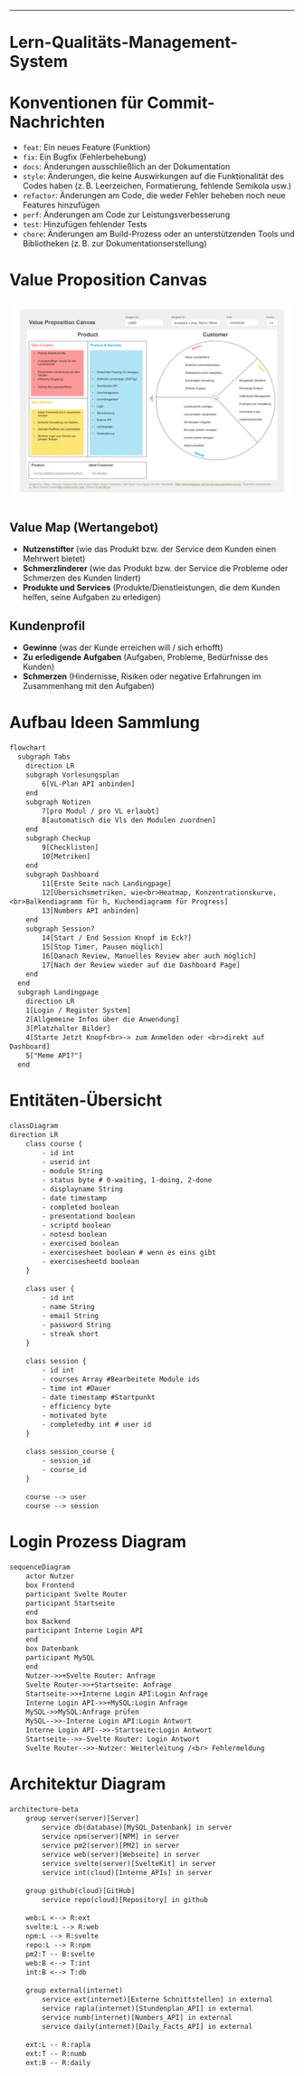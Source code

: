 ---

# Lern-Qualitäts-Management-System

# Konventionen für Commit-Nachrichten

- `feat`: Ein neues Feature (Funktion)
- `fix`: Ein Bugfix (Fehlerbehebung)
- `docs`: Änderungen ausschließlich an der Dokumentation
- `style`: Änderungen, die keine Auswirkungen auf die Funktionalität des Codes haben (z. B. Leerzeichen, Formatierung, fehlende Semikola usw.)
- `refactor`: Änderungen am Code, die weder Fehler beheben noch neue Features hinzufügen
- `perf`: Änderungen am Code zur Leistungsverbesserung
- `test`: Hinzufügen fehlender Tests
- `chore`: Änderungen am Build-Prozess oder an unterstützenden Tools und Bibliotheken (z. B. zur Dokumentationserstellung)

# Value Proposition Canvas

![alt text](VPC.png)

## Value Map (Wertangebot)

- **Nutzenstifter** (wie das Produkt bzw. der Service dem Kunden einen Mehrwert bietet)
- **Schmerzlinderer** (wie das Produkt bzw. der Service die Probleme oder Schmerzen des Kunden lindert)
- **Produkte und Services** (Produkte/Dienstleistungen, die dem Kunden helfen, seine Aufgaben zu erledigen)

## Kundenprofil

- **Gewinne** (was der Kunde erreichen will / sich erhofft)
- **Zu erledigende Aufgaben** (Aufgaben, Probleme, Bedürfnisse des Kunden)
- **Schmerzen** (Hindernisse, Risiken oder negative Erfahrungen im Zusammenhang mit den Aufgaben)

# Aufbau Ideen Sammlung

```mermaid
flowchart 
  subgraph Tabs
    direction LR
    subgraph Vorlesungsplan
        6[VL-Plan API anbinden]
    end
    subgraph Notizen
        7[pro Modul / pro VL erlaubt]
        8[automatisch die Vls den Modulen zuordnen]
    end
    subgraph Checkup
        9[Checklisten]
        10[Metriken]
    end
    subgraph Dashboard
        11[Erste Seite nach Landingpage]
        12[Übersichsmetriken, wie<br>Heatmap, Konzentrationskurve,<br>Balkendiagramm für h, Kuchendiagramm für Progress]
        13[Numbers API anbinden]
    end 
    subgraph Session?
        14[Start / End Session Knopf im Eck?]
        15[Stop Timer, Pausen möglich]
        16[Danach Review, Manuelles Review aber auch möglich]
        17[Nach der Review wieder auf die Dashboard Page]
    end
  end
  subgraph Landingpage
    direction LR
    1[Login / Register System]
    2[Allgemeine Infos über die Anwendung]
    3[Platzhalter Bilder]
    4[Starte Jetzt Knopf<br>-> zum Anmelden oder <br>direkt auf Dashboard]
    5["Meme API?"]
  end
```

# Entitäten-Übersicht

```mermaid
classDiagram
direction LR
    class course {
	    - id int
	    - userid int
	    - module String
	    - status byte # 0-waiting, 1-doing, 2-done
	    - displayname String
	    - date timestamp
	    - completed boolean
        - presentationd boolean
        - scriptd boolean
        - notesd boolean
        - exercised boolean
        - exercisesheet boolean # wenn es eins gibt
        - exercisesheetd boolean
    }

    class user {
	    - id int
	    - name String
	    - email String
	    - password String
	    - streak short
    }

    class session {
	    - id int
	    - courses Array #Bearbeitete Module ids
	    - time int #Dauer
	    - date timestamp #Startpunkt
	    - efficiency byte
	    - motivated byte
	    - completedby int # user id
    }

    class session_course {
	    - session_id
	    - course_id
    }

    course --> user
    course --> session
```

# Login Prozess Diagram

```mermaid
sequenceDiagram
    actor Nutzer
    box Frontend
    participant Svelte Router
    participant Startseite
    end
    box Backend
    participant Interne Login API
    end
    box Datenbank
    participant MySQL
    end
    Nutzer->>+Svelte Router: Anfrage
    Svelte Router->>+Startseite: Anfrage
    Startseite->>+Interne Login API:Login Anfrage
    Interne Login API->>+MySQL:Login Anfrage
    MySQL->>MySQL:Anfrage prüfen
    MySQL-->>-Interne Login API:Login Antwort
    Interne Login API-->>-Startseite:Login Antwort
    Startseite-->>-Svelte Router: Login Antwort
    Svelte Router-->>-Nutzer: Weiterleitung /<br> Fehlermeldung

```

# Architektur Diagram

```mermaid
architecture-beta
    group server(server)[Server]
        service db(database)[MySQL_Datenbank] in server
        service npm(server)[NPM] in server
        service pm2(server)[PM2] in server
        service web(server)[Webseite] in server
        service svelte(server)[SvelteKit] in server
        service int(cloud)[Interne_APIs] in server

    group github(cloud)[GitHub]
        service repo(cloud)[Repository] in github

    web:L <--> R:ext
    svelte:L --> R:web
    npm:L --> R:svelte
    repo:L --> R:npm
    pm2:T -- B:svelte
    web:B <--> T:int
    int:B <--> T:db

    group external(internet)
        service ext(internet)[Externe Schnittstellen] in external
        service rapla(internet)[Stundenplan_API] in external
        service numb(internet)[Numbers_API] in external
        service daily(internet)[Daily_Facts_API] in external

    ext:L -- R:rapla
    ext:T -- R:numb
    ext:B -- R:daily
```
